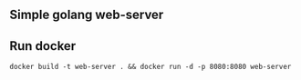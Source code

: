 ## Simple golang web-server

## Run docker

`docker build -t web-server . && docker run -d -p 8080:8080 web-server`